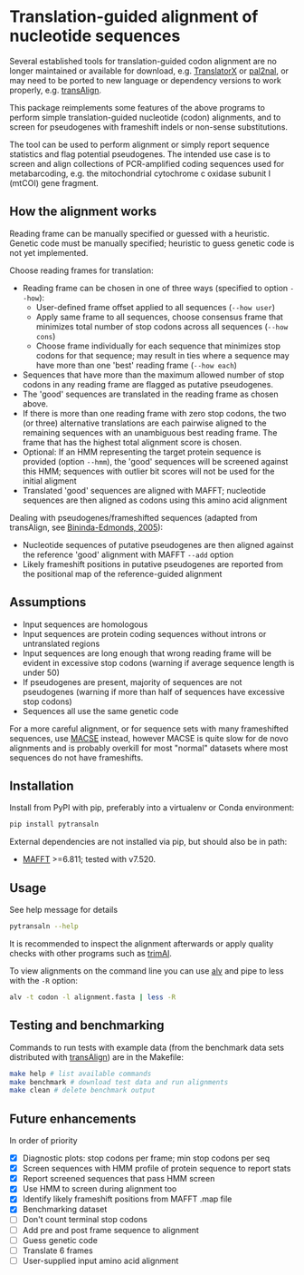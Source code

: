 Translation-guided alignment of nucleotide sequences
====================================================

Several established tools for translation-guided codon alignment are no longer
maintained or available for download, e.g.
[TranslatorX](https://doi.org/10.1093/nar/gkq291) or
[pal2nal](https://www.bork.embl.de/pal2nal/), or may need to be ported to new
language or dependency versions to work properly, e.g.
[transAlign](https://uol.de/systematik-evolutionsbiologie/programme).

This package reimplements some features of the above programs to perform simple
translation-guided nucleotide (codon) alignments, and to screen for pseudogenes
with frameshift indels or non-sense substitutions.

The tool can be used to perform alignment or simply report sequence statistics
and flag potential pseudogenes. The intended use case is to screen and align
collections of PCR-amplified coding sequences used for metabarcoding, e.g. the
mitochondrial cytochrome c oxidase subunit I (mtCOI) gene fragment.


## How the alignment works

Reading frame can be manually specified or guessed with a heuristic. Genetic
code must be manually specified; heuristic to guess genetic code is not yet
implemented.

Choose reading frames for translation:
* Reading frame can be chosen in one of three ways (specified to option `--how`):
  * User-defined frame offset applied to all sequences (`--how user`)
  * Apply same frame to all sequences, choose consensus frame that minimizes
    total number of stop codons across all sequences (`--how cons`)
  * Choose frame individually for each sequence that minimizes stop codons for
    that sequence; may result in ties where a sequence may have more than one
    'best' reading frame (`--how each`)
* Sequences that have more than the maximum allowed number of stop codons in
  any reading frame are flagged as putative pseudogenes. 
* The 'good' sequences are translated in the reading frame as chosen above.
* If there is more than one reading frame with zero stop codons, the two (or
  three) alternative translations are each pairwise aligned to the remaining
  sequences with an unambiguous best reading frame. The frame that has the
  highest total alignment score is chosen.
* Optional: If an HMM representing the target protein sequence is provided
  (option `--hmm`), the 'good' sequences will be screened against this HMM;
  sequences with outlier bit scores will not be used for the initial aligment
* Translated 'good' sequences are aligned with MAFFT; nucleotide sequences are
  then aligned as codons using this amino acid alignment

Dealing with pseudogenes/frameshifted sequences (adapted from transAlign, see
[Bininda-Edmonds, 2005](https://doi.org/10.1186/1471-2105-6-156)):
* Nucleotide sequences of putative pseudogenes are then aligned against the
  reference 'good' alignment with MAFFT `--add` option
* Likely frameshift positions in putative pseudogenes are reported from the
  positional map of the reference-guided alignment


## Assumptions

* Input sequences are homologous
* Input sequences are protein coding sequences without introns or untranslated
  regions
* Input sequences are long enough that wrong reading frame will be evident in
  excessive stop codons (warning if average sequence length is under 50)
* If pseudogenes are present, majority of sequences are not pseudogenes
  (warning if more than half of sequences have excessive stop codons)
* Sequences all use the same genetic code

For a more careful alignment, or for sequence sets with many frameshifted
sequences, use [MACSE](https://www.agap-ge2pop.org/macse/) instead, however
MACSE is quite slow for de novo alignments and is probably overkill for most
"normal" datasets where most sequences do not have frameshifts.


## Installation

Install from PyPI with pip, preferably into a virtualenv or Conda environment:

```bash
pip install pytransaln
```

External dependencies are not installed via pip, but should also be in path:
* [MAFFT](https://mafft.cbrc.jp/alignment/software/) >=6.811; tested with v7.520.


## Usage

See help message for details

```bash
pytransaln --help
```

It is recommended to inspect the alignment afterwards or apply quality checks
with other programs such as [trimAl](http://trimal.cgenomics.org/).

To view alignments on the command line you can use
[alv](https://github.com/arvestad/alv) and pipe to less with the `-R` option:

```bash
alv -t codon -l alignment.fasta | less -R
```


## Testing and benchmarking

Commands to run tests with example data (from the benchmark data sets
distributed with
[transAlign](https://uol.de/systematik-evolutionsbiologie/programme)) are in
the Makefile:

```bash
make help # list available commands
make benchmark # download test data and run alignments
make clean # delete benchmark output
```


## Future enhancements

In order of priority

- [x] Diagnostic plots: stop codons per frame; min stop codons per seq
- [x] Screen sequences with HMM profile of protein sequence to report stats
- [x] Report screened sequences that pass HMM screen
- [x] Use HMM to screen during alignment too
- [x] Identify likely frameshift positions from MAFFT .map file
- [x] Benchmarking dataset
- [ ] Don't count terminal stop codons
- [ ] Add pre and post frame sequence to alignment
- [ ] Guess genetic code
- [ ] Translate 6 frames
- [ ] User-supplied input amino acid alignment
